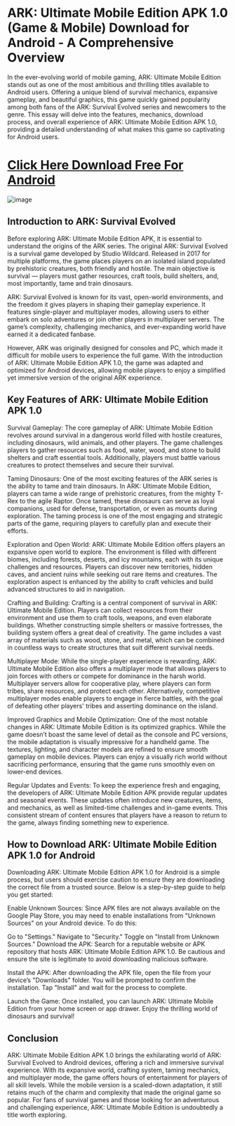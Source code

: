 # ARK: Ultimate Mobile Edition APK 1.0 (Game & Mobile) Download for Android - A Comprehensive Overview

In the ever-evolving world of mobile gaming, ARK: Ultimate Mobile Edition stands out as one of the most ambitious and thrilling titles available to Android users. Offering a unique blend of survival mechanics, expansive gameplay, and beautiful graphics, this game quickly gained popularity among both fans of the ARK: Survival Evolved series and newcomers to the genre. This essay will delve into the features, mechanics, download process, and overall experience of ARK: Ultimate Mobile Edition APK 1.0, providing a detailed understanding of what makes this game so captivating for Android users.

# [Click Here Download Free For Android](https://modfyp.com/ark-ultimate-mobile-edition/)

![image](https://github.com/user-attachments/assets/d226dfd7-e98d-4c4f-a0cf-5df7f14c919d)

## Introduction to ARK: Survival Evolved

Before exploring ARK: Ultimate Mobile Edition APK, it is essential to understand the origins of the ARK series. The original ARK: Survival Evolved is a survival game developed by Studio Wildcard. Released in 2017 for multiple platforms, the game places players on an isolated island populated by prehistoric creatures, both friendly and hostile. The main objective is survival — players must gather resources, craft tools, build shelters, and, most importantly, tame and train dinosaurs.

ARK: Survival Evolved is known for its vast, open-world environments, and the freedom it gives players in shaping their gameplay experience. It features single-player and multiplayer modes, allowing users to either embark on solo adventures or join other players in multiplayer servers. The game’s complexity, challenging mechanics, and ever-expanding world have earned it a dedicated fanbase.

However, ARK was originally designed for consoles and PC, which made it difficult for mobile users to experience the full game. With the introduction of ARK: Ultimate Mobile Edition APK 1.0, the game was adapted and optimized for Android devices, allowing mobile players to enjoy a simplified yet immersive version of the original ARK experience.

## Key Features of ARK: Ultimate Mobile Edition APK 1.0

Survival Gameplay: The core gameplay of ARK: Ultimate Mobile Edition revolves around survival in a dangerous world filled with hostile creatures, including dinosaurs, wild animals, and other players. The game challenges players to gather resources such as food, water, wood, and stone to build shelters and craft essential tools. Additionally, players must battle various creatures to protect themselves and secure their survival.

Taming Dinosaurs: One of the most exciting features of the ARK series is the ability to tame and train dinosaurs. In ARK: Ultimate Mobile Edition, players can tame a wide range of prehistoric creatures, from the mighty T-Rex to the agile Raptor. Once tamed, these dinosaurs can serve as loyal companions, used for defense, transportation, or even as mounts during exploration. The taming process is one of the most engaging and strategic parts of the game, requiring players to carefully plan and execute their efforts.

Exploration and Open World: ARK: Ultimate Mobile Edition offers players an expansive open world to explore. The environment is filled with different biomes, including forests, deserts, and icy mountains, each with its unique challenges and resources. Players can discover new territories, hidden caves, and ancient ruins while seeking out rare items and creatures. The exploration aspect is enhanced by the ability to craft vehicles and build advanced structures to aid in navigation.

Crafting and Building: Crafting is a central component of survival in ARK: Ultimate Mobile Edition. Players can collect resources from their environment and use them to craft tools, weapons, and even elaborate buildings. Whether constructing simple shelters or massive fortresses, the building system offers a great deal of creativity. The game includes a vast array of materials such as wood, stone, and metal, which can be combined in countless ways to create structures that suit different survival needs.

Multiplayer Mode: While the single-player experience is rewarding, ARK: Ultimate Mobile Edition also offers a multiplayer mode that allows players to join forces with others or compete for dominance in the harsh world. Multiplayer servers allow for cooperative play, where players can form tribes, share resources, and protect each other. Alternatively, competitive multiplayer modes enable players to engage in fierce battles, with the goal of defeating other players' tribes and asserting dominance on the island.

Improved Graphics and Mobile Optimization: One of the most notable changes in ARK: Ultimate Mobile Edition is its optimized graphics. While the game doesn’t boast the same level of detail as the console and PC versions, the mobile adaptation is visually impressive for a handheld game. The textures, lighting, and character models are refined to ensure smooth gameplay on mobile devices. Players can enjoy a visually rich world without sacrificing performance, ensuring that the game runs smoothly even on lower-end devices.

Regular Updates and Events: To keep the experience fresh and engaging, the developers of ARK: Ultimate Mobile Edition APK provide regular updates and seasonal events. These updates often introduce new creatures, items, and mechanics, as well as limited-time challenges and in-game events. This consistent stream of content ensures that players have a reason to return to the game, always finding something new to experience.

## How to Download ARK: Ultimate Mobile Edition APK 1.0 for Android

Downloading ARK: Ultimate Mobile Edition APK 1.0 for Android is a simple process, but users should exercise caution to ensure they are downloading the correct file from a trusted source. Below is a step-by-step guide to help you get started:

Enable Unknown Sources: Since APK files are not always available on the Google Play Store, you may need to enable installations from "Unknown Sources" on your Android device. To do this:

Go to "Settings."
Navigate to "Security."
Toggle on "Install from Unknown Sources."
Download the APK: Search for a reputable website or APK repository that hosts ARK: Ultimate Mobile Edition APK 1.0. Be cautious and ensure the site is legitimate to avoid downloading malicious software.

Install the APK: After downloading the APK file, open the file from your device’s "Downloads" folder. You will be prompted to confirm the installation. Tap "Install" and wait for the process to complete.

Launch the Game: Once installed, you can launch ARK: Ultimate Mobile Edition from your home screen or app drawer. Enjoy the thrilling world of dinosaurs and survival!

## Conclusion

ARK: Ultimate Mobile Edition APK 1.0 brings the exhilarating world of ARK: Survival Evolved to Android devices, offering a rich and immersive survival experience. With its expansive world, crafting system, taming mechanics, and multiplayer mode, the game offers hours of entertainment for players of all skill levels. While the mobile version is a scaled-down adaptation, it still retains much of the charm and complexity that made the original game so popular. For fans of survival games and those looking for an adventurous and challenging experience, ARK: Ultimate Mobile Edition is undoubtedly a title worth exploring.
